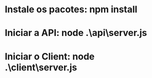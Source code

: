 # Instale os pacotes: npm install

# Iniciar a API: node .\api\server.js

# Iniciar o Client: node .\client\server.js
